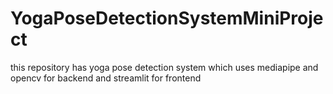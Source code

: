 # YogaPoseDetectionSystemMiniProject
this repository has yoga pose detection system which uses mediapipe and opencv for backend and streamlit for frontend
